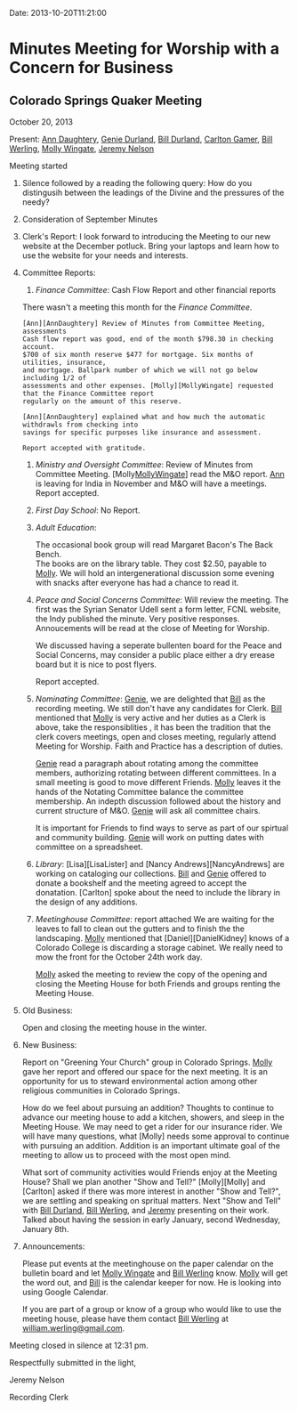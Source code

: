 Date: 2013-10-20T11:21:00

[AnnDaughtery]: /Friends/AnnDaughtery
[AnnMartin]: /Friends/AnnMartin
[BarbaraBowen]: /Friends/BarbaraBowen
[BillDurland]: /Friends/BillDurland
[BillWerling]: /Friends/BillWerling
[CalliopeGallagher]: /Friends/CalliopeGallagher
[CarltonGamer]: /Friends/CarltonGamer
[GenieDurland]: /Friends/GenieDurland
[JeremyNelson]: /Friends/JeremyNelson
[JonathanMcPhee]: /Friends/JonathanMcPhee
[MollyWingate]: /Friends/MollyWingate
[NancyAndrew]: /Friends/NancyAndrew
[QueztalGallagher]: /Friends/QueztalGallagher
[SarahCallbeck]: /Friends/SarahCallbeck

# Minutes Meeting for Worship with a Concern for Business

## Colorado Springs Quaker Meeting

October 20, 2013

Present: [Ann Daughtery][AnnDaughtery], [Genie Durland][GenieDurland], [Bill Durland][BillDurland],
[Carlton Gamer][CarltonGamer], [Bill Werling][BillWerling], [Molly Wingate][MollyWingate], 
[Jeremy Nelson][JeremyNelson]

Meeting started 

1.  Silence followed by a reading the following query:
    How do you distingusih between the leadings of the Divine and the pressures of the needy?

2.  Consideration of September Minutes

3.  Clerk's Report:  I look forward to introducing the Meeting to our new website at 
    the December potluck. Bring your laptops and learn how to use the website for your 
    needs and interests.

4.  Committee Reports:

    1.  *Finance Committee*: Cash Flow Report and other financial reports

	There wasn't a meeting this month for the *Finance Committee*.

        [Ann][AnnDaughtery] Review of Minutes from Committee Meeting, assessments 
        Cash flow report was good, end of the month $798.30 in checking account.
        $700 of six month reserve $477 for mortgage. Six months of utilities, insurance,
        and mortgage. Ballpark number of which we will not go below including 1/2 of 
        assessments and other expenses. [Molly][MollyWingate] requested that the Finance Committee report 
        regularly on the amount of this reserve.

        [Ann][AnnDaughtery] explained what and how much the automatic withdrawls from checking into 
        savings for specific purposes like insurance and assessment. 

        Report accepted with gratitude. 

    1.  *Ministry and Oversight Committee*: Review of Minutes from Committee Meeting. 
        [Molly[MollyWingate]] read the M&O report. [Ann][AnnMartin] is leaving for India in November and 
        M&O will have a meetings. Report accepted.

    1.  *First Day School*: No Report.

    1.  *Adult Education*:

        The occasional book group will read Margaret Bacon's The Back Bench.  
        The books are on the library table.  They cost $2.50, payable to [Molly][MollyWingate]. 
        We will hold an intergenerational discussion some evening with snacks after everyone has 
        had a chance to read it.

    1.  *Peace and Social Concerns Committee*: Will review the meeting. The first was the Syrian
        Senator Udell sent a form letter, FCNL website, the Indy published the minute. Very positive responses.
        Annoucements will be read at the close of Meeting for Worship. 

        We discussed having a seperate bullenten board for the Peace and Social Concerns, may consider a public
        place either a dry erease board but it is nice to post flyers.

        Report accepted.

    1.  *Nominating Committee*: [Genie][GenieDurland], we are delighted that [Bill][BillWerling] as the 
        recording meeting. We still don't have any candidates for Clerk. [Bill][BillDurland] mentioned 
        that [Molly][MollyWingate] is very active and her duties as a Clerk is above, take the 
        responsiblities , it has been the tradition that the clerk covers meetings, open and closes meeting,
        regularly attend Meeting for Worship. Faith and Practice has a description of duties. 

        [Genie][GenieDurland] read a paragraph about rotating among the committee members, authorizing 
        rotating between different committees. In a small meeting is good to move different 
        Friends. [Molly][MollyWingate] leaves it the hands of the Notating Committee balance the 
        committee membership. An indepth discussion followed about the history and current structure 
        of M&O. [Genie][GenieDurland] will ask all committee chairs. 
 
        It is important for Friends to find ways to serve as part of our spirtual and community 
        building. [Genie][GenieDurland] will work on putting dates with committee on a spreadsheet. 
        
    1.  *Library*: [Lisa][LisaLister] and [Nancy Andrews][NancyAndrews] are working on cataloging
        our collections. [Bill][BillDurland] and [Genie][GenieDurland] offered to donate a 
        bookshelf and the meeting agreed to accept the donatation. [Carlton] spoke about the need
        to include the library in the design of any additions. 
 
    1.  *Meetinghouse Committee*:  report attached
        We are waiting for the leaves to fall to clean out the gutters and to finish the 
        the landscaping. [Molly][MollyWingate] mentioned that [Daniel][DanielKidney] 
        knows of a Colorado College is discarding a storage cabinet. We really need to 
        mow the front for the October 24th work day. 

        [Molly][MollyWingate] asked the meeting to review the copy of the opening and closing
        the Meeting House for both Friends and groups renting the Meeting House.

5.  Old Business:

    Open and closing the meeting house in the winter.

6.  New Business:

    Report on "Greening Your Church" group in Colorado Springs. [Molly][MollyWingate]
    gave her report and offered our space for the next meeting. It is an opportunity 
    for us to steward environmental action among other religious communities in 
    Colorado Springs.  

    How do we feel about pursuing an addition? Thoughts to continue to advance our meeting house
    to add a kitchen, showers, and sleep in the Meeting House. We may need to get a rider for 
    our insurance rider. We will have many questions, what [Molly] needs some approval to 
    continue with pursuing an addition. Addition is an important ultimate goal of the meeting to
    allow us to proceed with the most open mind.  
    
    What sort of community activities would Friends enjoy at the Meeting House?
    Shall we plan another "Show and Tell?" [Molly][Molly] and [Carlton] asked if there
    was more interest in another "Show and Tell?", we are settling and speaking on 
    spritual matters. Next "Show and Tell" with [Bill Durland][BillDurland], [Bill Werling][BillWerling],
    and [Jeremy][JeremyNelson] presenting on their work. Talked about having the session in 
    early January, second Wednesday, January 8th.  

7.  Announcements:

    Please put events at the meetinghouse on the paper calendar on the bulletin board and let 
    [Molly Wingate][MollyWingate] and [Bill Werling][BillWerling] know.  [Molly][MollyWingate]
    will get the word out, and [Bill][BillWerling] is the calendar keeper for now.  He is looking 
    into using Google Calendar.

    If you are part of a group or know of a group who would like to use the meeting house, 
    please have them contact [Bill Werling][BillWerling] at william.werling@gmail.com. 


Meeting closed in silence at 12:31 pm.

Respectfully submitted in the light,

Jeremy Nelson

Recording Clerk
